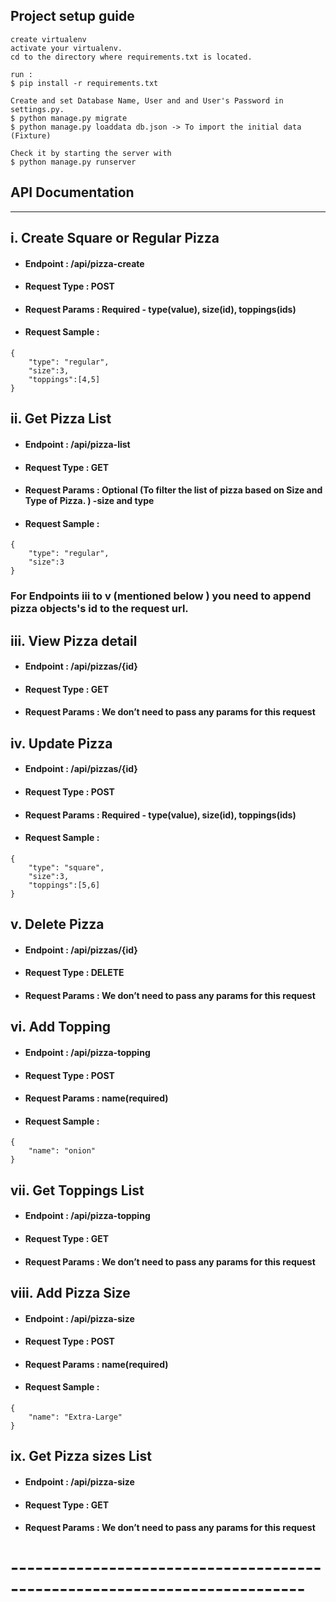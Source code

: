 ## Project setup guide
```
create virtualenv
activate your virtualenv.
cd to the directory where requirements.txt is located.

run : 
$ pip install -r requirements.txt

Create and set Database Name, User and and User's Password in settings.py.
$ python manage.py migrate 
$ python manage.py loaddata db.json -> To import the initial data (Fixture)

Check it by starting the server with 
$ python manage.py runserver
```

## API Documentation
-----------------

## i. Create Square or Regular Pizza

* #### Endpoint 	: /api/pizza-create

* #### Request Type 	: POST

* #### Request Params 	: **Required** - type(value), size(id), toppings(ids)

* #### Request Sample  :

```
{
	"type": "regular",
	"size":3,
	"toppings":[4,5]
}

```

## ii. Get Pizza List


* #### Endpoint 	: /api/pizza-list

* #### Request Type 	: GET

* #### Request Params 	: **Optional (To  filter the list of pizza based on Size and Type of Pizza. )** -size and type


* #### Request Sample  :

```
{
	"type": "regular",
	"size":3
}

```
### For Endpoints iii to v (mentioned below ) you need to append pizza objects's id to the request url.	
## iii. View Pizza detail

* #### Endpoint 	: /api/pizzas/{id}

* #### Request Type 	: GET

* #### Request Params 	: We don’t need to pass any params for this request

## iv. Update Pizza
* #### Endpoint 	: /api/pizzas/{id}
* #### Request Type 	: POST
* #### Request Params 	: **Required** - type(value), size(id), toppings(ids)
* #### Request Sample  :

```
{
	"type": "square",
	"size":3,
	"toppings":[5,6]
}

```
## v. Delete Pizza

* #### Endpoint 	: /api/pizzas/{id}

* #### Request Type 	: DELETE

* #### Request Params 	: We don’t need to pass any params for this request


## vi. Add Topping

* #### Endpoint 	: /api/pizza-topping

* #### Request Type 	: POST

* #### Request Params 	: name(required)
* #### Request Sample  :

```
{
	"name": "onion"
}

```

## vii. Get Toppings List

* #### Endpoint 	: /api/pizza-topping
* #### Request Type 	: GET
* #### Request Params 	: We don’t need to pass any params for this request

## viii. Add Pizza Size

* #### Endpoint 	: /api/pizza-size

* #### Request Type 	: POST

* #### Request Params 	: name(required)
* #### Request Sample  :

```
{
	"name": "Extra-Large"
}

```
## ix. Get Pizza sizes List

* #### Endpoint 	: /api/pizza-size
* #### Request Type 	: GET
* #### Request Params 	: We don’t need to pass any params for this request


# --------------------------------------------------------------------------
